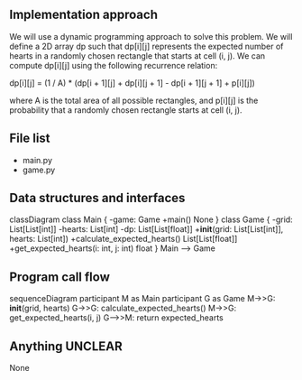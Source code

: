 ## Implementation approach

We will use a dynamic programming approach to solve this problem. We will define a 2D array dp such that dp[i][j] represents the expected number of hearts in a randomly chosen rectangle that starts at cell (i, j). We can compute dp[i][j] using the following recurrence relation:

dp[i][j] = (1 / A) * (dp[i + 1][j] + dp[i][j + 1] - dp[i + 1][j + 1] + p[i][j])

where A is the total area of all possible rectangles, and p[i][j] is the probability that a randomly chosen rectangle starts at cell (i, j).

## File list

- main.py
- game.py

## Data structures and interfaces


classDiagram
    class Main {
        -game: Game
        +main() None
    }
    class Game {
        -grid: List[List[int]]
        -hearts: List[int]
        -dp: List[List[float]]
        +__init__(grid: List[List[int]], hearts: List[int])
        +calculate_expected_hearts() List[List[float]]
        +get_expected_hearts(i: int, j: int) float
    }
    Main --> Game


## Program call flow


sequenceDiagram
    participant M as Main
    participant G as Game
    M->>G: __init__(grid, hearts)
    G->>G: calculate_expected_hearts()
    M->>G: get_expected_hearts(i, j)
    G-->>M: return expected_hearts


## Anything UNCLEAR

None


